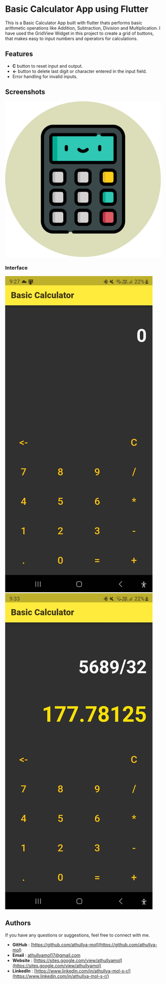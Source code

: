 
# Basic Calculator App using Flutter

This is a Basic Calculator App built with flutter thats performs basic arithmetic operations like Addition, Subtraction, Division and Multiplication. I have used the GridView Widget in this project to create a grid of buttons, that makes easy to input numbers and operators for calculations.


## Features

- **C** button to reset input and output.
- **<-** button to delete last digit or character entered in the input field.
- Error handling for invalid inputs.

## Screenshots

![App Screenshot](https://raw.githubusercontent.com/athullya-mol/Basic-Calculator-Flutter/main/assets/icon/calculator.png)
### Interface
![App Screenshot](https://raw.githubusercontent.com/athullya-mol/Basic-Calculator-Flutter/main/assets/images/interface.jpg)
![App Screenshot](https://raw.githubusercontent.com/athullya-mol/Basic-Calculator-Flutter/main/assets/images/Division.jpg)

## Authors
 If you have any questions or suggestions, feel free to connect with me.
- **GitHub** : [https://github.com/athullya-mol](https://github.com/athullya-mol)
- **Email** : [athullyamol17@gmail.com](athullyamol17@gmail.com)
- **Website** : [https://sites.google.com/view/athullyamol](https://sites.google.com/view/athullyamol)
- **LinkedIn** : [https://www.linkedin.com/in/athullya-mol-s-r/](https://www.linkedin.com/in/athullya-mol-s-r/)
